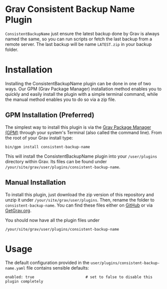# Grav Consistent Backup Name Plugin

`ConsistentBackupName` just ensure the latest backup done by Grav is always named the same, so you can run scripts or fetch the last backup from a remote server.
The last backup will be name `LATEST.zip` in your backup folder.

# Installation

Installing the ConsistentBackupName plugin can be done in one of two ways. Our GPM (Grav Package Manager) installation method enables you to quickly and easily install the plugin with a simple terminal command, while the manual method enables you to do so via a zip file.

## GPM Installation (Preferred)

The simplest way to install this plugin is via the [Grav Package Manager (GPM)](http://learn.getgrav.org/advanced/grav-gpm) through your system's Terminal (also called the command line).  From the root of your Grav install type:

    bin/gpm install consistent-backup-name

This will install the ConsistentBackupName plugin into your `/user/plugins` directory within Grav. Its files can be found under `/your/site/grav/user/plugins/consistent-backup-name`.

## Manual Installation

To install this plugin, just download the zip version of this repository and unzip it under `/your/site/grav/user/plugins`. Then, rename the folder to `consistent-backup-name`. You can find these files either on [GitHub](https://github.com/getgrav/grav-plugin-precache) or via [GetGrav.org](http://getgrav.org/downloads/plugins#extras).

You should now have all the plugin files under

    /your/site/grav/user/plugins/consistent-backup-name

# Usage

The default configuration provided in the `user/plugins/consistent-backup-name.yaml` file contains sensible defaults:

```
enabled: true                       # set to false to disable this plugin completely
```

